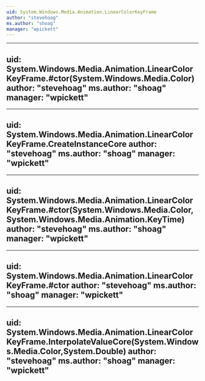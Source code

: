 ```yaml
---
uid: System.Windows.Media.Animation.LinearColorKeyFrame
author: "stevehoag"
ms.author: "shoag"
manager: "wpickett"
---
```


---
uid: System.Windows.Media.Animation.LinearColorKeyFrame.#ctor(System.Windows.Media.Color)
author: "stevehoag"
ms.author: "shoag"
manager: "wpickett"
---

---
uid: System.Windows.Media.Animation.LinearColorKeyFrame.CreateInstanceCore
author: "stevehoag"
ms.author: "shoag"
manager: "wpickett"
---

---
uid: System.Windows.Media.Animation.LinearColorKeyFrame.#ctor(System.Windows.Media.Color,System.Windows.Media.Animation.KeyTime)
author: "stevehoag"
ms.author: "shoag"
manager: "wpickett"
---

---
uid: System.Windows.Media.Animation.LinearColorKeyFrame.#ctor
author: "stevehoag"
ms.author: "shoag"
manager: "wpickett"
---

---
uid: System.Windows.Media.Animation.LinearColorKeyFrame.InterpolateValueCore(System.Windows.Media.Color,System.Double)
author: "stevehoag"
ms.author: "shoag"
manager: "wpickett"
---
